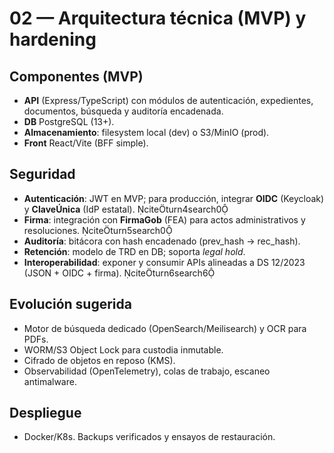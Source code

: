 # 02 — Arquitectura técnica (MVP) y hardening

## Componentes (MVP)
- **API** (Express/TypeScript) con módulos de autenticación, expedientes, documentos,
  búsqueda y auditoría encadenada.
- **DB** PostgreSQL (13+). 
- **Almacenamiento**: filesystem local (dev) o S3/MinIO (prod).
- **Front** React/Vite (BFF simple).

## Seguridad
- **Autenticación**: JWT en MVP; para producción, integrar **OIDC** (Keycloak) y **ClaveÚnica** (IdP estatal). citeturn4search0
- **Firma**: integración con **FirmaGob** (FEA) para actos administrativos y resoluciones. citeturn5search0
- **Auditoría**: bitácora con hash encadenado (prev_hash → rec_hash).
- **Retención**: modelo de TRD en DB; soporta *legal hold*.
- **Interoperabilidad**: exponer y consumir APIs alineadas a DS 12/2023 (JSON + OIDC + firma). citeturn6search6

## Evolución sugerida
- Motor de búsqueda dedicado (OpenSearch/Meilisearch) y OCR para PDFs.
- WORM/S3 Object Lock para custodia inmutable.
- Cifrado de objetos en reposo (KMS).
- Observabilidad (OpenTelemetry), colas de trabajo, escaneo antimalware.

## Despliegue
- Docker/K8s. Backups verificados y ensayos de restauración.
